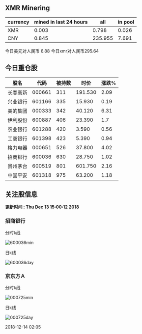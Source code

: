 ## XMR Minering

|currency|mined in last 24 hours|all|in pool|
|---|---|---|---|
|XMR|0.003|0.798|0.026|
|CNY|0.845|235.955|7.691|

今日美元对人民币 6.88	今日xmr对人民币295.64


## 今日重仓股 

|股名|代码|被持数|时价|涨跌%|
|---|---|---|---|---|
|长春高新|000661|311|191.530|2.09|
|兴业银行|601166|335|15.930|0.19|
|美的集团|000333|342|40.120|6.31|
|伊利股份|600887|406|23.390|1.7|
|农业银行|601288|420|3.590|0.56|
|工商银行|601398|423|5.390|0.94|
|格力电器|000651|526|37.800|4.02|
|招商银行|600036|630|28.750|1.02|
|贵州茅台|600519|801|601.750|2.16|
|中国平安|601318|975|63.200|1.18|

## 关注股信息
**更新时间 : Thu Dec 13 15:00:12 2018**
### 招商银行 
分时k线

![600036min](http://image.sinajs.cn/newchart/min/n/sh600036.gif)

日k线

![600036day](http://image.sinajs.cn/newchart/daily/n/sh600036.gif)

### 京东方Ａ 
分时k线

![000725min](http://image.sinajs.cn/newchart/min/n/sz000725.gif)

日k线

![000725day](http://image.sinajs.cn/newchart/daily/n/sz000725.gif)

2018-12-14 02:05